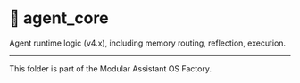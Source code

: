 # 📂 agent_core

Agent runtime logic (v4.x), including memory routing, reflection, execution.

---

This folder is part of the Modular Assistant OS Factory.